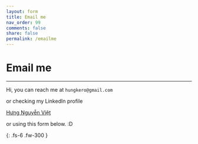 ```yaml
---
layout: form
title: Email me
nav_order: 99
comments: false
share: false
permalink: /emailme
---
```


# Email me

---
Hi, 
you can reach me at `hungkero@gmail.com`

or checking my LinkedIn profile
<div class="badge-base LI-profile-badge" data-locale="en_US" data-size="medium" data-theme="light" data-type="VERTICAL" data-vanity="hưng-nguyễn-việt-7a89a985" data-version="v1"><a class="badge-base__link LI-simple-link" href="https://vn.linkedin.com/in/h%C6%B0ng-nguy%E1%BB%85n-vi%E1%BB%87t-7a89a985?trk=profile-badge">Hưng Nguyễn Việt</a></div>


or using this form below. :D

{: .fs-6 .fw-300 }
